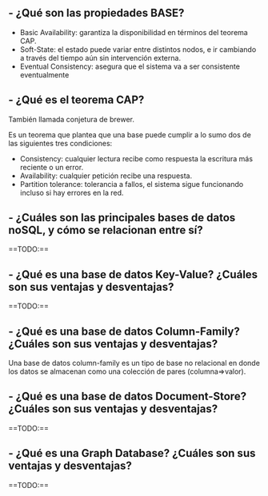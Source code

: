 ## - ¿Qué son las propiedades BASE?

- Basic Availability: garantiza la disponibilidad en términos del teorema CAP.
- Soft-State: el estado puede variar entre distintos nodos, e ir cambiando a través del tiempo aún sin intervención externa.
- Eventual Consistency: asegura que el sistema va a ser consistente eventualmente

## - ¿Qué es el teorema CAP?

También llamada conjetura de brewer.

Es un teorema que plantea que una base puede cumplir a lo sumo dos de las siguientes tres condiciones:

- Consistency: cualquier lectura recibe como respuesta la escritura más reciente o un error.
- Availability: cualquier petición recibe una respuesta.
- Partition tolerance: tolerancia a fallos, el sistema sigue funcionando incluso si hay errores en la red.

## - ¿Cuáles son las principales bases de datos noSQL, y cómo se relacionan entre sí?

 ==TODO:==

## - ¿Qué es una base de datos Key-Value? ¿Cuáles son sus ventajas y desventajas?

==TODO:==

## - ¿Qué es una base de datos Column-Family? ¿Cuáles son sus ventajas y desventajas?

Una base de datos column-family es un tipo de base no relacional en donde los datos se almacenan como una colección de pares (columna=>valor).

## - ¿Qué es una base de datos Document-Store? ¿Cuáles son sus ventajas y desventajas?

==TODO:==

## - ¿Qué es una Graph Database? ¿Cuáles son sus ventajas y desventajas?

==TODO:==
